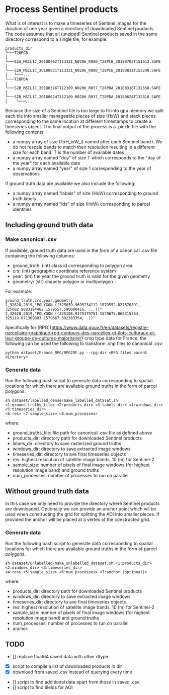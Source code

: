# Process Sentinel products 
What is of interest is to make a timeseries of Sentinel images for the duration of one year given a directory of 
downloaded Sentinel products. The code assumes that all (unziped) Sentinel products saved in the same directory correspond to a 
single tile, for example:
```
products_dir
└───T28PCB
│   └───S2A_MSIL1C_20180702T113321_N0206_R080_T28PCB_20180702T151612.SAFE
│   └───S2A_MSIL1C_20180831T113321_N0206_R080_T28PCB_20180831T153248.SAFE
│   └───...
└───T28PDA
│    └───S2B_MSIL1C_20180316T112109_N0206_R037_T28PDA_20180316T132558.SAFE
│    └───S2B_MSIL1C_20180624T112109_N0206_R037_T28PDA_20180624T132810.SAFE
│    └───...
```

Because the size of a Sentinel tile is too large to fit into gpu memory we split each tile into smaller manageable pieces
of size (HxW) and stack pieces corresponding to the same location at different timestamps to create a timeseries object. 
The final output of the process is a .pickle file with the following contents:
- a numpy array of size (TxH_ixW_i) named after each Sentinel band i. We do not rescale bands to match their resolution 
resulting in a different size for each band. T is the number of available dates
- a numpy array named "doy" of size T which corresponds to the "day of the year" for each available date
- a numpy array named "year" of size 1 corresponding to the year of observations

If ground truth data are available we also include the following:
- a numpy array named "labels" of size (HxW) corresponding to ground truth labels
- a numpy array named "ids" of size (HxW) corresponding to parcel identities

## Including ground truth data
### Make canonical .csv 
If available, ground truth data are used in the form of a canonical .csv file containing the following columns:
- ground_truth: (int) class id corresponding to polygon area
- crs: (int) geographic coordinate reference system
- year: (int) the year the ground truth is valid for the given geometry
- geometry: (str) shapely polygon or multipolygon  

For example:
```
ground_truth,crs,year,geometry
1,32628,2019,"POLYGON ((325059.9695234112 1579552.827570891, 325082.9883194482 1579557.590080416, ...))"
2,32628,2019,"POLYGON ((325108.9175379751 1579675.065315364, 325119.871309883 1579667.392383354, .))"
``` 

Specifically for 
[RPG]{https://www.data.gouv.fr/en/datasets/registre-parcellaire-graphique-rpg-contours-des-parcelles-et-ilots-culturaux-et-leur-groupe-de-cultures-majoritaire/} 
crop type data for France, the following can be used the following to transform .shp files to canonical .csv:
```shell
python dataset/France_RPG/RPG2DF.py --rpg-dir <RPG files parent directory>
``` 

### Generate data
Run the following bash script to generate data corresponding to spatial locations for which there are available ground 
truths in the form of parcel polygons. 
```shell
sh dataset/labelled_dense/make_labelled_dataset.sh <1:ground_truths_file> <2:products_dir> <3:labels_dir> <4:windows_dir> <5:timeseries_dir> 
<6:res> <7:sample_size> <8:num_processes> 
```
where:
- ground_truths_file: file path for canonical .csv file as defined above
- products_dir: directory path for downloaded Sentinel products
- labels_dir: directory to save rasterized ground truths
- windows_dir: directory to save extracted image windows
- timeseries_dir: directory to ave final timeseries objects
- res: highest resolution of satellite image bands, 10 (m) for Sentinel-2
- sample_size: number of pixels of final image windows (for highest resolution image band) and ground truths
- num_processes: number of processes to run on parallel

## Without ground truth data
In this case we only need to provide the directory where Sentinel products are downloaded. Optionally we can provide an 
anchor point which wil be used when constructing the grid for splitting the AOI into smaller pieces. If provided the 
anchor will be placed at a vertex of the constructed grid. 

### Generate data
Run the following bash script to generate data corresponding to spatial locations for which there are available ground 
truths in the form of parcel polygons. 
```shell
sh dataset/unlabelled/make_unlabelled_dataset.sh <1:products_dir> <2:windows_dir> <3:timeseries_dir> 
<4:res> <5:sample_size> <6:num_processes> <7:anchor (optional)>  
```
where:
- products_dir: directory path for downloaded Sentinel products
- windows_dir: directory to save extracted image windows
- timeseries_dir: directory to ave final timeseries objects
- res: highest resolution of satellite image bands, 10 (m) for Sentinel-2
- sample_size: number of pixels of final image windows (for highest resolution image band) and ground truths
- num_processes: number of processes to run on parallel
- anchor: 
 

## TODO
- [] replace float64 saved data with other dtype
- [x] script to compile a list of downloaded products in dir
- [x] download from saved .csv instead of querying every time
- [] script to find additional data apart from those in saved .csv
- [] script to find tileids for AOI
